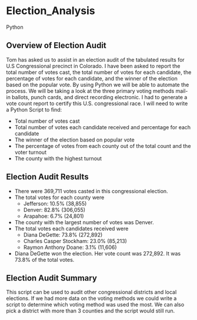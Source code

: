 # Election_Analysis
Python
## Overview of Election Audit
Tom has asked us to assist in an election audit of the tabulated results for U.S Congressional precinct in Colorado. I have been asked to report the total number of votes cast, the total number of votes for each candidate, the percentage of votes for each candidate, and the winner of the election based on the popular vote. By using Python we will be able to automate the process. We will be taking a look at the three primary voting methods mail-in ballots, punch cards, and direct recording electronic. I had to generate a vote count report to certify this U.S. congressional race.
I will need to write a Python Script to find:
* Total number of votes cast
* Total number of votes each candidate received and percentage for each candidate
* The winner of the election based on popular vote
* The percentage of votes from each county out of the total count and the voter turnout
* The county with the highest turnout

## Election Audit Results
* There were 369,711 votes casted in this congressional election.
* The total votes for each county were
  - Jefferson: 10.5% (38,855)
  - Denver: 82.8% (306,055)
  - Arapahoe: 6.7% (24,801)
* The county with the largest number of votes was Denver.
* The total votes each candidates received were
  - Diana DeGette: 73.8% (272,892)
  - Charles Casper Stockham: 23.0% (85,213)
  - Raymon Anthony Doane: 3.1% (11,606)
* Diana DeGette won the election. Her vote count was 272,892. It was 73.8% of the total votes.

## Election Audit Summary
This script can be used to audit other congressional districts and local elections. If we had more data on the voting methods we could write a script to determine which voting method was used the most. We can also pick a district with more than 3 counties and the script would still run.  
